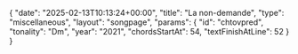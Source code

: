 {
    "date": "2025-02-13T10:13:24+00:00",
    "title": "La non-demande",
    "type": "miscellaneous",
    "layout": "songpage",
    "params": {
        "id": "chtovpred",
        "tonality": "Dm",
        "year": "2021",
        "chordsStartAt": 54,
        "textFinishAtLine": 52
    }
}